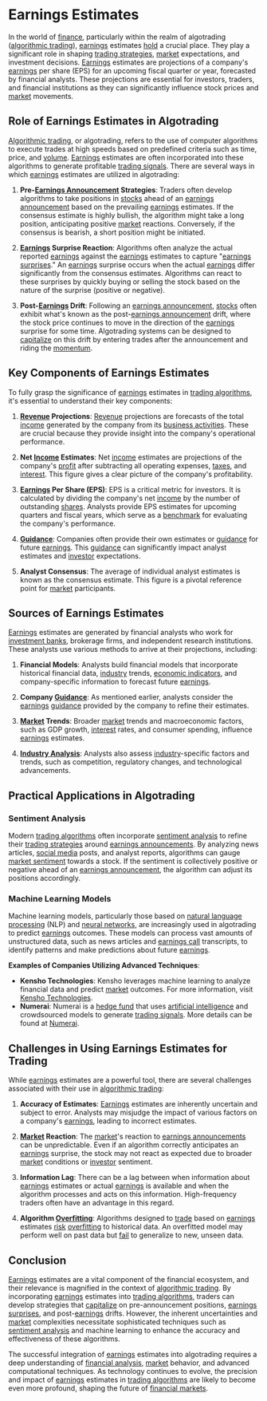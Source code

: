 # Earnings Estimates

In the world of [finance](../f/finance.md), particularly within the realm of algotrading ([algorithmic trading](../a/accountability.md)), [earnings](../e/earnings.md) estimates [hold](../h/hold.md) a crucial place. They play a significant role in shaping [trading strategies](../t/trading_strategies.md), [market](../m/market.md) expectations, and investment decisions. [Earnings](../e/earnings.md) estimates are projections of a company's [earnings](../e/earnings.md) per share (EPS) for an upcoming fiscal quarter or year, forecasted by financial analysts. These projections are essential for investors, traders, and financial institutions as they can significantly influence stock prices and [market](../m/market.md) movements.

## Role of Earnings Estimates in Algotrading

[Algorithmic trading](../a/accountability.md), or algotrading, refers to the use of computer algorithms to execute trades at high speeds based on predefined criteria such as time, price, and [volume](../v/volume.md). [Earnings](../e/earnings.md) estimates are often incorporated into these algorithms to generate profitable [trading signals](../t/trading_signals.md). There are several ways in which [earnings](../e/earnings.md) estimates are utilized in algotrading:

1. **Pre-[Earnings Announcement](../e/earnings_announcement.md) Strategies**: Traders often develop algorithms to take positions in [stocks](../s/stock.md) ahead of an [earnings announcement](../e/earnings_announcement.md) based on the prevailing [earnings](../e/earnings.md) estimates. If the consensus estimate is highly bullish, the algorithm might take a long position, anticipating positive [market](../m/market.md) reactions. Conversely, if the consensus is bearish, a short position might be initiated.

2. **[Earnings](../e/earnings.md) Surprise Reaction**: Algorithms often analyze the actual reported [earnings](../e/earnings.md) against the [earnings](../e/earnings.md) estimates to capture "[earnings surprises](../e/earnings_surprises.md)." An [earnings](../e/earnings.md) surprise occurs when the actual [earnings](../e/earnings.md) differ significantly from the consensus estimates. Algorithms can react to these surprises by quickly buying or selling the stock based on the nature of the surprise (positive or negative).

3. **Post-[Earnings](../e/earnings.md) Drift**: Following an [earnings announcement](../e/earnings_announcement.md), [stocks](../s/stock.md) often exhibit what's known as the post-[earnings announcement](../e/earnings_announcement.md) drift, where the stock price continues to move in the direction of the [earnings](../e/earnings.md) surprise for some time. Algotrading systems can be designed to [capitalize](../c/capitalize.md) on this drift by entering trades after the announcement and riding the [momentum](../m/momentum.md).

## Key Components of Earnings Estimates

To fully grasp the significance of [earnings](../e/earnings.md) estimates in [trading algorithms](../t/trading_algorithms.md), it's essential to understand their key components:

1. **[Revenue](../r/revenue.md) Projections**: [Revenue](../r/revenue.md) projections are forecasts of the total [income](../i/income.md) generated by the company from its [business activities](../b/business_activities.md). These are crucial because they provide insight into the company's operational performance.

2. **Net [Income](../i/income.md) Estimates**: Net [income](../i/income.md) estimates are projections of the company's [profit](../p/profit.md) after subtracting all operating expenses, [taxes](../t/taxes.md), and [interest](../i/interest.md). This figure gives a clear picture of the company's profitability.

3. **[Earnings](../e/earnings.md) Per Share (EPS)**: EPS is a critical metric for investors. It is calculated by dividing the company's net [income](../i/income.md) by the number of outstanding [shares](../s/shares.md). Analysts provide EPS estimates for upcoming quarters and fiscal years, which serve as a [benchmark](../b/benchmark.md) for evaluating the company's performance.

4. **[Guidance](../g/guidance.md)**: Companies often provide their own estimates or [guidance](../g/guidance.md) for future [earnings](../e/earnings.md). This [guidance](../g/guidance.md) can significantly impact analyst estimates and [investor](../i/investor.md) expectations.

5. **Analyst Consensus**: The average of individual analyst estimates is known as the consensus estimate. This figure is a pivotal reference point for [market](../m/market.md) participants.

## Sources of Earnings Estimates

[Earnings](../e/earnings.md) estimates are generated by financial analysts who work for [investment banks](../i/investment_bank_(ib).md), brokerage firms, and independent research institutions. These analysts use various methods to arrive at their projections, including:

1. **Financial Models**: Analysts build financial models that incorporate historical financial data, [industry](../i/industry.md) trends, [economic indicators](../e/economic_indicators.md), and company-specific information to forecast future [earnings](../e/earnings.md).

2. **Company [Guidance](../g/guidance.md)**: As mentioned earlier, analysts consider the [earnings](../e/earnings.md) [guidance](../g/guidance.md) provided by the company to refine their estimates.

3. **[Market](../m/market.md) Trends**: Broader [market](../m/market.md) trends and macroeconomic factors, such as GDP growth, [interest](../i/interest.md) rates, and consumer spending, influence [earnings](../e/earnings.md) estimates.

4. **[Industry Analysis](../i/industry_analysis.md)**: Analysts also assess [industry](../i/industry.md)-specific factors and trends, such as competition, regulatory changes, and technological advancements.

## Practical Applications in Algotrading

### Sentiment Analysis

Modern [trading algorithms](../t/trading_algorithms.md) often incorporate [sentiment analysis](../s/sentiment_analysis.md) to refine their [trading strategies](../t/trading_strategies.md) around [earnings announcements](../e/earnings_announcements.md). By analyzing news articles, [social media](../s/social_media.md) posts, and analyst reports, algorithms can gauge [market sentiment](../m/market_sentiment.md) towards a stock. If the sentiment is collectively positive or negative ahead of an [earnings announcement](../e/earnings_announcement.md), the algorithm can adjust its positions accordingly.

### Machine Learning Models

Machine learning models, particularly those based on [natural language processing](../n/natural_language_processing_(nlp)_in_trading.md) (NLP) and [neural networks](../n/neural_networks_in_trading.md), are increasingly used in algotrading to predict [earnings](../e/earnings.md) outcomes. These models can process vast amounts of unstructured data, such as news articles and [earnings call](../e/earnings_call.md) transcripts, to identify patterns and make predictions about future [earnings](../e/earnings.md).

**Examples of Companies Utilizing Advanced Techniques**:
- **Kensho Technologies**: Kensho leverages machine learning to analyze financial data and predict [market](../m/market.md) outcomes. For more information, visit [Kensho Technologies](https://www.kensho.com).
- **Numerai**: Numerai is a [hedge fund](../h/hedge_fund.md) that uses [artificial intelligence](../a/artificial_intelligence_in_trading.md) and crowdsourced models to generate [trading signals](../t/trading_signals.md). More details can be found at [Numerai](https://numer.ai).

## Challenges in Using Earnings Estimates for Trading

While [earnings](../e/earnings.md) estimates are a powerful tool, there are several challenges associated with their use in [algorithmic trading](../a/accountability.md):

1. **Accuracy of Estimates**: [Earnings](../e/earnings.md) estimates are inherently uncertain and subject to error. Analysts may misjudge the impact of various factors on a company's [earnings](../e/earnings.md), leading to incorrect estimates.

2. **[Market](../m/market.md) Reaction**: The [market](../m/market.md)'s reaction to [earnings announcements](../e/earnings_announcements.md) can be unpredictable. Even if an algorithm correctly anticipates an [earnings](../e/earnings.md) surprise, the stock may not react as expected due to broader [market](../m/market.md) conditions or [investor](../i/investor.md) sentiment.

3. **Information Lag**: There can be a lag between when information about [earnings](../e/earnings.md) estimates or actual [earnings](../e/earnings.md) is available and when the algorithm processes and acts on this information. High-frequency traders often have an advantage in this regard.

4. **Algorithm [Overfitting](../o/overfitting.md)**: Algorithms designed to [trade](../t/trade.md) based on [earnings](../e/earnings.md) estimates [risk](../r/risk.md) [overfitting](../o/overfitting.md) to historical data. An overfitted model may perform well on past data but [fail](../f/fail.md) to generalize to new, unseen data.

## Conclusion

[Earnings](../e/earnings.md) estimates are a vital component of the financial ecosystem, and their relevance is magnified in the context of [algorithmic trading](../a/accountability.md). By incorporating [earnings](../e/earnings.md) estimates into [trading algorithms](../t/trading_algorithms.md), traders can develop strategies that [capitalize](../c/capitalize.md) on pre-announcement positions, [earnings surprises](../e/earnings_surprises.md), and post-[earnings](../e/earnings.md) drifts. However, the inherent uncertainties and [market](../m/market.md) complexities necessitate sophisticated techniques such as [sentiment analysis](../s/sentiment_analysis.md) and machine learning to enhance the accuracy and effectiveness of these algorithms.

The successful integration of [earnings](../e/earnings.md) estimates into algotrading requires a deep understanding of [financial analysis](../f/financial_analysis.md), [market](../m/market.md) behavior, and advanced computational techniques. As technology continues to evolve, the precision and impact of [earnings](../e/earnings.md) estimates in [trading algorithms](../t/trading_algorithms.md) are likely to become even more profound, shaping the future of [financial markets](../f/financial_market.md).